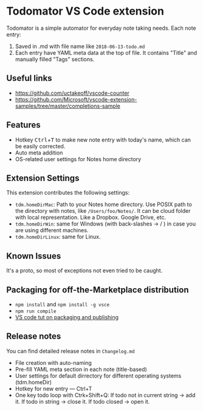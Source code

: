 # Todomator VS Code extension

Todomator is a simple automator for everyday note taking needs. Each note entry:
1. Saved in .md with file name like ```2018-06-13-todo.md```
2. Each entry have YAML meta data at the top of file. It contains "Title" and manually filled "Tags" sections.

## Useful links
- https://github.com/uctakeoff/vscode-counter
- https://github.com/Microsoft/vscode-extension-samples/tree/master/completions-sample

## Features

- Hotkey <kbd>Ctrl</kbd>+<kbd>T</kbd> to make new note entry with today's name, which can be easily corrected.
- Auto meta addition
- OS-related user settings for Notes home directory

## Extension Settings
This extension contributes the following settings:

* `tdm.homeDirMac`: Path to your Notes home directory. Use POSIX path to the directory with notes, like ```/Users/foo/Notes/```. It can be cloud folder with local representation. Like a Dropbox. Google Drive, etc.
* `tdm.homeDirWin`: same for Windows (with back-slashes → / ) in case you are using different machines.
* `tdm.homeDirLinux`: same for Linux.

## Known Issues
It's a proto, so most of exceptions not even tried to be caught.

## Packaging for off-the-Marketplace distribution
- `npm install` and `npm install -g vsce`
- `npm run compile`
- [VS code tut on packaging and publishing](https://code.visualstudio.com/api/working-with-extensions/publishing-extension#packaging-extensions)

## Release notes
You can find detailed release notes in `Changelog.md`

- File creation with auto-naming
- Pre-fill YAML meta section in each note (title-based)
- User settings for default dirrectory for different operating systems (tdm.homeDir)
- Hotkey for new entry — Ctrl+T
- One key todo loop with Ctrk+Shift+Q: If todo not in current string → add it. If todo in string → close it. If todo closed → open it. 

